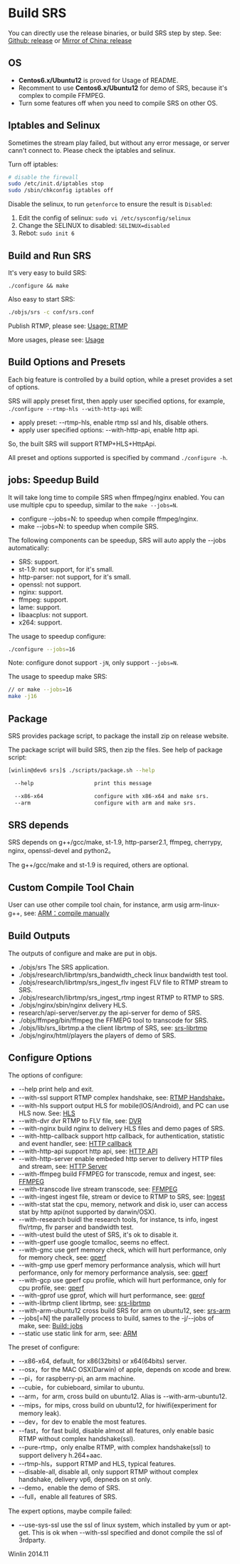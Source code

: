 # Build SRS

You can directly use the release binaries, or build SRS step by step. See: [Github: release](http://winlinvip.github.io/srs.release/releases/) or [Mirror of China: release](http://www.ossrs.net/srs.release/releases/)

## OS

* <strong>Centos6.x/Ubuntu12</strong> is proved for Usage of README.
* Recomment to use <strong>Centos6.x/Ubuntu12</strong> for demo of SRS, because it's complex to compile FFMPEG.
* Turn some features off when you need to compile SRS on other OS.

## Iptables and Selinux

Sometimes the stream play failed, but without any error message, or server cann't connect to. Please check the iptables and selinux.

Turn off iptables:

```bash
# disable the firewall
sudo /etc/init.d/iptables stop
sudo /sbin/chkconfig iptables off
```

Disable the selinux, to run `getenforce` to ensure the result is `Disabled`:

1. Edit the config of selinux: `sudo vi /etc/sysconfig/selinux`
1. Change the SELINUX to disabled: `SELINUX=disabled`
1. Rebot: `sudo init 6`

## Build and Run SRS

It's very easy to build SRS:

```
./configure && make
```

Also easy to start SRS:

```bash
./objs/srs -c conf/srs.conf
```

Publish RTMP, please see: [Usage: RTMP](https://github.com/winlinvip/simple-rtmp-server/wiki/v1_EN_SampleRTMP)

More usages, please see: [Usage](https://github.com/winlinvip/simple-rtmp-server/tree/1.0release#usage)

## Build Options and Presets

Each big feature is controlled by a build option, while a preset provides a set of options.

SRS will apply preset first, then apply user specified options, for example, `./configure --rtmp-hls --with-http-api` will:
* apply preset: --rtmp-hls, enable rtmp ssl and hls, disable others.
* apply user specified options: --with-http-api, enable http api.

So, the built SRS will support RTMP+HLS+HttpApi.

All preset and options supported is specified by command `./configure -h`.

## jobs: Speedup Build

It will take long time to compile SRS when ffmpeg/nginx enabled. You can use multiple cpu to speedup, similar to the `make --jobs=N`.
* configure --jobs=N: to speedup when compile ffmpeg/nginx.
* make --jobs=N: to speedup when compile SRS.

The following components can be speedup, SRS will auto apply the --jobs automatically:
* SRS: support.
* st-1.9: not support, for it's small.
* http-parser: not support, for it's small.
* openssl: not support.
* nginx: support.
* ffmpeg: support.
* lame: support.
* libaacplus: not support.
* x264: support.

The usage to speedup configure:

```bash
./configure --jobs=16
```

Note: configure donot support `-jN`, only support `--jobs=N`.

The usage to speedup make SRS:

```bash
// or make --jobs=16
make -j16
```

## Package

SRS provides package script, to package the install zip on release website.

The package script will build SRS, then zip the files. See help of package script:

```bash
[winlin@dev6 srs]$ ./scripts/package.sh --help

  --help                   print this message

  --x86-x64                configure with x86-x64 and make srs. 
  --arm                    configure with arm and make srs.
```

## SRS depends

SRS depends on g++/gcc/make, st-1.9, http-parser2.1, ffmpeg, cherrypy, nginx, openssl-devel and python2。

The g++/gcc/make and st-1.9 is required, others are optional.

## Custom Compile Tool Chain

User can use other compile tool chain, for instance, arm usig arm-linux-g++, see: [ARM：compile manually](https://github.com/winlinvip/simple-rtmp-server/wiki/v1_EN_SrsLinuxArm)

## Build Outputs

The outputs of configure and make are put in objs.

* ./objs/srs The SRS application.
* ./objs/research/librtmp/srs_bandwidth_check linux bandwidth test tool.
* ./objs/research/librtmp/srs_ingest_flv ingest FLV file to RTMP stream to SRS.
* ./objs/research/librtmp/srs_ingest_rtmp ingest RTMP to RTMP to SRS.
* ./objs/nginx/sbin/nginx delivery HLS.
* research/api-server/server.py the api-server for demo of SRS.
* ./objs/ffmpeg/bin/ffmpeg the FFMEPG tool to transcode for SRS.
* ./objs/lib/srs_librtmp.a the client librtmp of SRS, see: <a href="https://github.com/winlinvip/simple-rtmp-server/wiki/v1_EN_SrsLibrtmp">srs-librtmp</a>
* ./objs/nginx/html/players the players of demo of SRS.

## Configure Options

The options of configure:
* --help print help and exit.
* --with-ssl support RTMP complex handshake, see: [RTMP Handshake](https://github.com/winlinvip/simple-rtmp-server/wiki/v1_EN_RTMPHandshake)。
* --with-hls support output HLS for mobile(IOS/Android), and PC can use HLS now. See: [HLS](https://github.com/winlinvip/simple-rtmp-server/wiki/v1_EN_DeliveryHLS)
* --with-dvr dvr RTMP to FLV file, see: [DVR](https://github.com/winlinvip/simple-rtmp-server/wiki/v1_EN_DVR)
* --with-nginx build nginx to delivery HLS files and demo pages of SRS.
* --with-http-callback support http callback, for authentication, statistic and event handler, see: [HTTP callback](https://github.com/winlinvip/simple-rtmp-server/wiki/v1_EN_HTTPCallback)
* --with-http-api support http api, see: [HTTP API](https://github.com/winlinvip/simple-rtmp-server/wiki/v1_EN_HTTPApi)
* --with-http-server enable embeded http server to delivery HTTP files and stream, see: [HTTP Server](https://github.com/winlinvip/simple-rtmp-server/wiki/v1_EN_HTTPServer)
* --with-ffmpeg build FFMPEG for transcode, remux and ingest, see: [FFMPEG](https://github.com/winlinvip/simple-rtmp-server/wiki/v1_EN_FFMPEG)
* --with-transcode live stream transcode, see: [FFMPEG](https://github.com/winlinvip/simple-rtmp-server/wiki/v1_EN_FFMPEG)
* --with-ingest ingest file, stream or device to RTMP to SRS, see: [Ingest](https://github.com/winlinvip/simple-rtmp-server/wiki/v1_EN_Ingest)
* --with-stat stat the cpu, memory, network and disk io, user can access stat by http api(not supported by darwin/OSX).
* --with-research buidl the research tools, for instance, ts info, ingest flv/rtmp, flv parser and bandwidth test.
* --with-utest build the utest of SRS, it's ok to disable it.
* --with-gperf use google tcmalloc, seems no effect.
* --with-gmc use gerf memory check, which will hurt performance, only for memory check, see: [gperf](https://github.com/winlinvip/simple-rtmp-server/wiki/v1_EN_GPERF)
* --with-gmp use gperf memory performance analysis, which will hurt performance, only for memory performance analysis, see: [gperf](https://github.com/winlinvip/simple-rtmp-server/wiki/v1_EN_GPERF)
* --with-gcp use gperf cpu profile, which will hurt performance, only for cpu profile, see: [gperf](https://github.com/winlinvip/simple-rtmp-server/wiki/v1_EN_GPERF)
* --with-gprof use gprof, which will hurt performance, see: [gprof](https://github.com/winlinvip/simple-rtmp-server/wiki/v1_EN_GPROF)
* --with-librtmp client librtmp, see: [srs-librtmp](https://github.com/winlinvip/simple-rtmp-server/wiki/v1_EN_SrsLibrtmp)
* --with-arm-ubuntu12 cross build SRS for arm on ubuntu12, see: [srs-arm](https://github.com/winlinvip/simple-rtmp-server/wiki/v1_EN_SrsLinuxArm)
* --jobs[=N] the parallelly process to build, sames to the -j/--jobs of make, see: [Build: jobs](https://github.com/winlinvip/simple-rtmp-server/wiki/v1_EN_Build#jobs-speedup-build)
* --static use static link for arm, see: [ARM](https://github.com/winlinvip/simple-rtmp-server/wiki/v1_EN_SrsLinuxArm)

The preset of configure:
* --x86-x64, default, for x86(32bits) or x64(64bits) server.
* --osx，for the MAC OSX(Darwin) of apple, depends on xcode and brew.
* --pi，for raspberry-pi, an arm machine.
* --cubie，for cubieboard, similar to ubuntu.
* --arm，for arm, cross build on ubuntu12. Alias is --with-arm-ubuntu12.
* --mips，for mips, cross build on ubuntu12, for hiwifi(experiment for memory leak).
* --dev，for dev to enable the most features.
* --fast，for fast build, disable almost all features, only enable basic RTMP without complex handshake(ssl).
* --pure-rtmp，only enalbe RTMP, with complex handshake(ssl) to support delivery h.264+aac.
* --rtmp-hls，support RTMP and HLS, typical features.
* --disable-all, disable all, only support RTMP without complex handshake, delivery vp6, depneds on st only.
* --demo，enable the demo of SRS.
* --full，enable all features of SRS.

The expert options, maybe compile failed:
* --use-sys-ssl use the ssl of linux system, which installed by yum or apt-get. This is ok when --with-ssl specified and donot compile the ssl of 3rdparty.

Winlin 2014.11